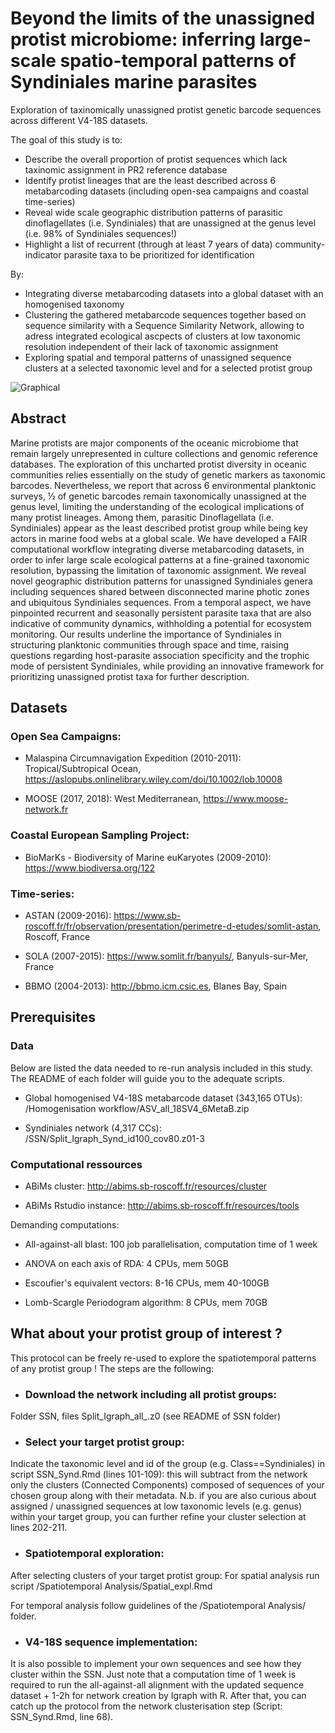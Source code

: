 # Beyond the limits of the unassigned protist microbiome: inferring large-scale spatio-temporal patterns of Syndiniales marine parasites

Exploration of taxinomically unassigned protist genetic barcode sequences across different V4-18S datasets. 


The goal of this study is to:
* Describe the overall proportion of protist sequences which lack taxinomic assignment in PR2 reference database
* Identify protist lineages that are the least described across 6 metabarcoding datasets (including open-sea campaigns and coastal time-series)
* Reveal wide scale geographic distribution patterns of parasitic dinoflagellates (i.e. Syndiniales) that are unassigned at the genus level (i.e. 98% of Syndiniales sequences!)
* Highlight a list of recurrent (through at least 7 years of data) community-indicator parasite taxa to be prioritized for identification

By:
* Integrating diverse metabarcoding datasets into a global dataset with an homogenised taxonomy
* Clustering the gathered metabarcode sequences together based on sequence similarity with a Sequence Similarity Network, allowing to adress integrated ecological ascpects of clusters at low taxonomic resolution independent of their lack of taxonomic assignment
* Exploring spatial and temporal patterns of unassigned sequence clusters at a selected taxonomic level and for a selected protist group


![Graphical](Graphical_abstract.png)


## Abstract

Marine protists are major components of the oceanic microbiome that remain largely unrepresented in culture collections and genomic reference databases. The exploration of this uncharted protist diversity in oceanic communities relies essentially on the study of genetic markers as taxonomic barcodes. Nevertheless, we report that across 6 environmental planktonic surveys, ½ of genetic barcodes remain taxonomically unassigned at the genus level, limiting the understanding of the ecological implications of many protist lineages. Among them, parasitic Dinoflagellata (i.e. Syndiniales) appear as the least described protist group while being key actors in marine food webs at a global scale. We have developed a FAIR computational workflow integrating diverse metabarcoding datasets, in order to infer large scale ecological patterns at a fine-grained taxonomic resolution, bypassing the limitation of taxonomic assignment. We reveal novel geographic distribution patterns for unassigned Syndiniales genera including sequences shared between disconnected marine photic zones and ubiquitous Syndiniales sequences. From a temporal aspect, we have pinpointed recurrent and seasonally persistent parasite taxa that are also indicative of community dynamics, withholding a potential for ecosystem monitoring. Our results underline the importance of Syndiniales in structuring planktonic communities through space and time, raising questions regarding host-parasite association specificity and the trophic mode of persistent Syndiniales, while providing an innovative framework for prioritizing unassigned protist taxa for further description.


## Datasets

### Open Sea Campaigns:
* Malaspina Circumnavigation Expedition (2010-2011): Tropical/Subtropical Ocean, https://aslopubs.onlinelibrary.wiley.com/doi/10.1002/lob.10008


* MOOSE (2017, 2018): West Mediterranean, https://www.moose-network.fr

### Coastal European Sampling Project:
* BioMarKs - Biodiversity of Marine euKaryotes (2009-2010): https://www.biodiversa.org/122

### Time-series:
* ASTAN (2009-2016): https://www.sb-roscoff.fr/fr/observation/presentation/perimetre-d-etudes/somlit-astan, Roscoff, France

* SOLA (2007-2015): https://www.somlit.fr/banyuls/, Banyuls-sur-Mer, France

* BBMO (2004-2013): http://bbmo.icm.csic.es, Blanes Bay, Spain


## Prerequisites

### Data
Below are listed the data needed to re-run analysis included in this study. The README of each folder will guide you to the adequate scripts.
* Global homogenised V4-18S metabarcode dataset (343,165 OTUs): 
/Homogenisation workflow/ASV_all_18SV4_6MetaB.zip


* Syndiniales network (4,317 CCs): 
/SSN/Split_Igraph_Synd_id100_cov80.z01-3


### Computational ressources
* ABiMs cluster: http://abims.sb-roscoff.fr/resources/cluster


* ABiMs Rstudio instance: http://abims.sb-roscoff.fr/resources/tools

Demanding computations:
* All-against-all blast: 100 job parallelisation, computation time of 1 week

* ANOVA on each axis of RDA: 4 CPUs, mem 50GB

* Escoufier's equivalent vectors: 8-16 CPUs, mem 40-100GB

* Lomb-Scargle Periodogram algorithm: 8 CPUs, mem 70GB

## What about your protist group of interest ?

This protocol can be freely re-used to explore the spatiotemporal patterns of any protist group ! The steps are the following:
* ### Download the network including all protist groups: 


Folder SSN, files Split_Igraph_all_.z0 (see README of SSN folder)


* ### Select your target protist group: 

Indicate the taxonomic level and id of the group (e.g. Class==Syndiniales) in script SSN_Synd.Rmd (lines 101-109): this will subtract from the network only the clusters (Connected Components) composed of sequences of your chosen group along with their metadata.
N.b. if you are also curious about assigned / unassigned sequences at low taxonomic levels (e.g. genus) within your target group, you can further refine your cluster selection at lines 202-211.

* ### Spatiotemporal exploration:

After selecting clusters of your target protist group:
For spatial analysis run script /Spatiotemporal Analysis/Spatial_expl.Rmd

For temporal analysis follow guidelines of the /Spatiotemporal Analysis/ folder.

* ### V4-18S sequence implementation:

It is also possible to implement your own sequences and see how they cluster within the SSN. Just note that a computation time of 1 week is required to run the all-against-all alignment with the updated sequence dataset + 1-2h for network creation by Igraph with R. After that, you can catch up the protocol from the network clusterisation step (Script: SSN_Synd.Rmd, line 68).


